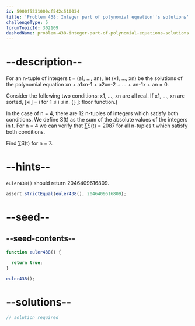 ```yaml
---
id: 5900f5231000cf542c510034
title: 'Problem 438: Integer part of polynomial equation''s solutions'
challengeType: 5
forumTopicId: 302109
dashedName: problem-438-integer-part-of-polynomial-equations-solutions
---
```


# --description--

For an n-tuple of integers t = (a1, ..., an), let (x1, ..., xn) be the solutions of the polynomial equation xn + a1xn-1 + a2xn-2 + ... + an-1x + an = 0.

Consider the following two conditions: x1, ..., xn are all real. If x1, ..., xn are sorted, ⌊xi⌋ = i for 1 ≤ i ≤ n. (⌊·⌋: floor function.)

In the case of n = 4, there are 12 n-tuples of integers which satisfy both conditions. We define S(t) as the sum of the absolute values of the integers in t. For n = 4 we can verify that ∑S(t) = 2087 for all n-tuples t which satisfy both conditions.

Find ∑S(t) for n = 7.

# --hints--

`euler438()` should return 2046409616809.

```js
assert.strictEqual(euler438(), 2046409616809);
```

# --seed--

## --seed-contents--

```js
function euler438() {

  return true;
}

euler438();
```

# --solutions--

```js
// solution required
```
